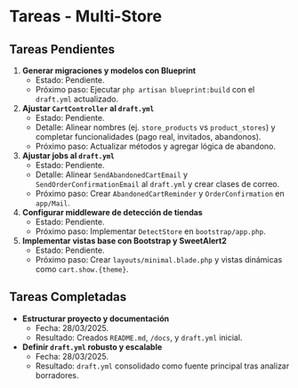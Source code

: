 # Tareas - Multi-Store

## Tareas Pendientes
1. **Generar migraciones y modelos con Blueprint**
   - Estado: Pendiente.
   - Próximo paso: Ejecutar `php artisan blueprint:build` con el `draft.yml` actualizado.
2. **Ajustar `CartController` al `draft.yml`**
   - Estado: Pendiente.
   - Detalle: Alinear nombres (ej. `store_products` vs `product_stores`) y completar funcionalidades (pago real, invitados, abandonos).
   - Próximo paso: Actualizar métodos y agregar lógica de abandono.
3. **Ajustar jobs al `draft.yml`**
   - Estado: Pendiente.
   - Detalle: Alinear `SendAbandonedCartEmail` y `SendOrderConfirmationEmail` al `draft.yml` y crear clases de correo.
   - Próximo paso: Crear `AbandonedCartReminder` y `OrderConfirmation` en `app/Mail`.
4. **Configurar middleware de detección de tiendas**
   - Estado: Pendiente.
   - Próximo paso: Implementar `DetectStore` en `bootstrap/app.php`.
5. **Implementar vistas base con Bootstrap y SweetAlert2**
   - Estado: Pendiente.
   - Próximo paso: Crear `layouts/minimal.blade.php` y vistas dinámicas como `cart.show.{theme}`.

## Tareas Completadas
- **Estructurar proyecto y documentación**
  - Fecha: 28/03/2025.
  - Resultado: Creados `README.md`, `/docs`, y `draft.yml` inicial.
- **Definir `draft.yml` robusto y escalable**
  - Fecha: 28/03/2025.
  - Resultado: `draft.yml` consolidado como fuente principal tras analizar borradores.
